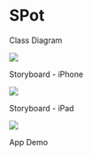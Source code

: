 SPot
====


Class Diagram

<img src="https://dl.dropbox.com/u/1380140/Assignment%204_%20class_diagram_2.png"/>

Storyboard - iPhone

<img src="https://dl.dropbox.com/u/1380140/Assignment_4_storyboard.png"/>

Storyboard - iPad

<img src="https://dl.dropbox.com/u/1380140/Assignment_4_storyboard_ipad.png"/>

App Demo

<object width="420" height="315"><param name="movie" value="http://www.youtube.com/v/MiUaid1pmzM?version=3&amp;hl=en_US"></param><param name="allowFullScreen" value="true"></param><param name="allowscriptaccess" value="always"></param><embed src="http://www.youtube.com/v/MiUaid1pmzM?version=3&amp;hl=en_US" type="application/x-shockwave-flash" width="420" height="315" allowscriptaccess="always" allowfullscreen="true"></embed></object>
